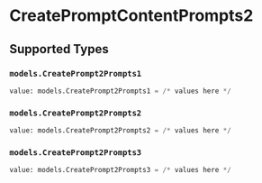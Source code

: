 # CreatePromptContentPrompts2


## Supported Types

### `models.CreatePrompt2Prompts1`

```python
value: models.CreatePrompt2Prompts1 = /* values here */
```

### `models.CreatePrompt2Prompts2`

```python
value: models.CreatePrompt2Prompts2 = /* values here */
```

### `models.CreatePrompt2Prompts3`

```python
value: models.CreatePrompt2Prompts3 = /* values here */
```

